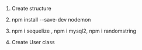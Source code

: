   
  1. Create structure
  
  2. npm install --save-dev nodemon

  3. npm i sequelize , npm i mysql2, npm i randomstring

  4. Create User class

  
